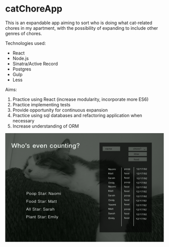 # catChoreApp

This is an expandable app aiming to sort who is doing what cat-related chores in my apartment, with the possibility of expanding to include other genres of chores.

Technologies used: 
* React
* Node.js
* Sinatra/Active Record
* Postgres
* Gulp 
* Less

Aims:
1) Practice using React (increase modularity, incorporate more ES6)
2) Practice implementing tests
3) Provide opportunity for continuous expansion
4) Practice using sql databases and refactoring application when necessary
5) Increase understanding of ORM


![1](server/public/images/CatWireframe.png)
